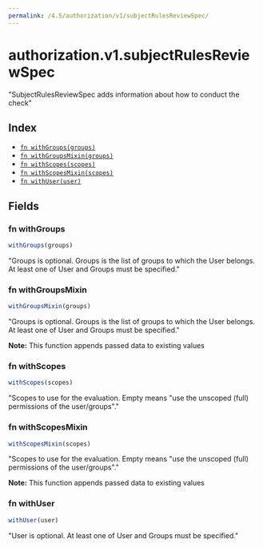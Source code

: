 ```yaml
---
permalink: /4.5/authorization/v1/subjectRulesReviewSpec/
---
```


# authorization.v1.subjectRulesReviewSpec

"SubjectRulesReviewSpec adds information about how to conduct the check"

## Index

* [`fn withGroups(groups)`](#fn-withgroups)
* [`fn withGroupsMixin(groups)`](#fn-withgroupsmixin)
* [`fn withScopes(scopes)`](#fn-withscopes)
* [`fn withScopesMixin(scopes)`](#fn-withscopesmixin)
* [`fn withUser(user)`](#fn-withuser)

## Fields

### fn withGroups

```ts
withGroups(groups)
```

"Groups is optional.  Groups is the list of groups to which the User belongs.  At least one of User and Groups must be specified."

### fn withGroupsMixin

```ts
withGroupsMixin(groups)
```

"Groups is optional.  Groups is the list of groups to which the User belongs.  At least one of User and Groups must be specified."

**Note:** This function appends passed data to existing values

### fn withScopes

```ts
withScopes(scopes)
```

"Scopes to use for the evaluation.  Empty means \"use the unscoped (full) permissions of the user/groups\"."

### fn withScopesMixin

```ts
withScopesMixin(scopes)
```

"Scopes to use for the evaluation.  Empty means \"use the unscoped (full) permissions of the user/groups\"."

**Note:** This function appends passed data to existing values

### fn withUser

```ts
withUser(user)
```

"User is optional.  At least one of User and Groups must be specified."